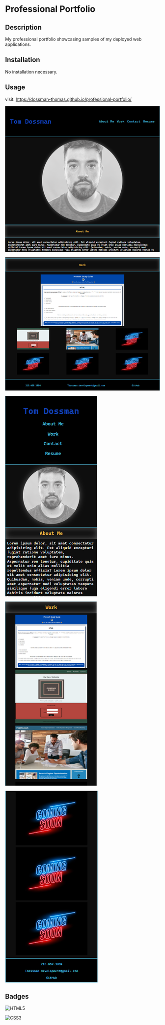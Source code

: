 # Professional Portfolio

## Description

My professional portfolio showcasing samples of my deployed web applications.


## Installation

No installation necessary.

## Usage

visit: 
https://dossman-thomas.github.io/professional-portfolio/

![Portfolio preview 1](assets/images/portfolio-ss1.png)

![Portfolio preview 2](assets/images/portfolio-ss2.png)

![Portfolio preview 3](assets/images/portfolio-ss3.png)

![Portfolio preview 4](assets/images/portfolio-ss4.png)

![Portfolio preview 5](assets/images/portfolio-ss5.png)

## Badges

![HTML5](https://img.shields.io/badge/html5-%23E34F26.svg?style=for-the-badge&logo=html5&logoColor=white)

![CSS3](https://img.shields.io/badge/css3-%231572B6.svg?style=for-the-badge&logo=css3&logoColor=white)